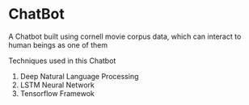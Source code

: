 # ChatBot
A Chatbot built using cornell movie corpus data, which can interact to human beings as one of them

Techniques used in this Chatbot
1. Deep Natural Language Processing
2. LSTM Neural Network
3. Tensorflow Framewok

